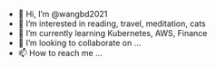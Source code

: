 - 👋 Hi, I’m @wangbd2021
- 👀 I’m interested in reading, travel, meditation, cats
- 🌱 I’m currently learning Kubernetes, AWS, Finance
- 💞️ I’m looking to collaborate on ...
- 📫 How to reach me ...

<!---
wangbd2021/wangbd2021 is a ✨ special ✨ repository because its `README.md` (this file) appears on your GitHub profile.
You can click the Preview link to take a look at your changes.
--->
